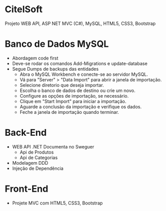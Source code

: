 # CitelSoft
Projeto WEB API,  ASP NET MVC (C#), MySQL, HTML5, CSS3, Bootstrap


# Banco de Dados MySQL
 - Abordagem code first
 - Deve-se rodar os comandos Add-Migrations e update-database
 - Segue Dumps de backups das entidades
    - Abra o MySQL Workbench e conecte-se ao servidor MySQL.
    - Vá para "Server" > "Data Import" para abrir a janela de importação.
    - Selecione diretorio que deseja importar.
    - Escolha o banco de dados de destino ou crie um novo.
    - Configure as opções de importação, se necessário.
    - Clique em "Start Import" para iniciar a importação.
    - Aguarde a conclusão da importação e verifique os dados.
    - Feche a janela de importação quando terminar.
      
# Back-End
 - WEB API .NET Documenta no Sweguer
   - Api de Produtos
   - Api de Categorias
- Modelagem DDD
- Injeção de Dependência

# Front-End
  - Projete MVC com HTML5, CSS3, Bootstrap

